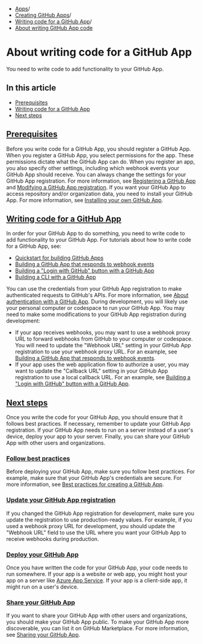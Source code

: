   * [Apps](https://docs.github.com/en/apps "Apps")/
  * [Creating GitHub Apps](https://docs.github.com/en/apps/creating-github-apps "Creating GitHub Apps")/
  * [Writing code for a GitHub App](https://docs.github.com/en/apps/creating-github-apps/writing-code-for-a-github-app "Writing code for a GitHub App")/
  * [About writing GitHub App code](https://docs.github.com/en/apps/creating-github-apps/writing-code-for-a-github-app/about-writing-code-for-a-github-app "About writing GitHub App code")


# About writing code for a GitHub App
You need to write code to add functionality to your GitHub App.
## In this article
  * [Prerequisites](https://docs.github.com/en/apps/creating-github-apps/writing-code-for-a-github-app/about-writing-code-for-a-github-app#prerequisites)
  * [Writing code for a GitHub App](https://docs.github.com/en/apps/creating-github-apps/writing-code-for-a-github-app/about-writing-code-for-a-github-app#writing-code-for-a-github-app)
  * [Next steps](https://docs.github.com/en/apps/creating-github-apps/writing-code-for-a-github-app/about-writing-code-for-a-github-app#next-steps)


## [Prerequisites](https://docs.github.com/en/apps/creating-github-apps/writing-code-for-a-github-app/about-writing-code-for-a-github-app#prerequisites)
Before you write code for a GitHub App, you should register a GitHub App. When you register a GitHub App, you select permissions for the app. These permissions dictate what the GitHub App can do. When you register an app, you also specify other settings, including which webhook events your GitHub App should receive. You can always change the settings for your GitHub App registration. For more information, see [Registering a GitHub App](https://docs.github.com/en/apps/creating-github-apps/registering-a-github-app/registering-a-github-app) and [Modifying a GitHub App registration](https://docs.github.com/en/apps/maintaining-github-apps/modifying-a-github-app).
If you want your GitHub App to access repository and/or organization data, you need to install your GitHub App. For more information, see [Installing your own GitHub App](https://docs.github.com/en/apps/using-github-apps/installing-your-own-github-app).
## [Writing code for a GitHub App](https://docs.github.com/en/apps/creating-github-apps/writing-code-for-a-github-app/about-writing-code-for-a-github-app#writing-code-for-a-github-app)
In order for your GitHub App to do something, you need to write code to add functionality to your GitHub App.
For tutorials about how to write code for a GitHub App, see:
  * [Quickstart for building GitHub Apps](https://docs.github.com/en/apps/creating-github-apps/writing-code-for-a-github-app/quickstart)
  * [Building a GitHub App that responds to webhook events](https://docs.github.com/en/apps/creating-github-apps/guides/building-a-github-app-that-responds-to-webhook-events)
  * [Building a "Login with GitHub" button with a GitHub App](https://docs.github.com/en/apps/creating-github-apps/guides/building-a-login-with-github-button-with-a-github-app)
  * [Building a CLI with a GitHub App](https://docs.github.com/en/apps/creating-github-apps/guides/building-a-cli-with-a-github-app)


You can use the credentials from your GitHub App registration to make authenticated requests to GitHub's APIs. For more information, see [About authentication with a GitHub App](https://docs.github.com/en/apps/creating-github-apps/authenticating-with-a-github-app/about-authentication-with-a-github-app).
During development, you will likely use your personal computer or codespace to run your GitHub App. You may need to make some modifications to your GitHub App registration during development:
  * If your app receives webhooks, you may want to use a webhook proxy URL to forward webhooks from GitHub to your computer or codespace. You will need to update the "Webhook URL" setting in your GitHub App registration to use your webhook proxy URL. For an example, see [Building a GitHub App that responds to webhook events](https://docs.github.com/en/apps/creating-github-apps/guides/building-a-github-app-that-responds-to-webhook-events).
  * If your app uses the web application flow to authorize a user, you may want to update the "Callback URL" setting in your GitHub App registration to use a local callback URL. For an example, see [Building a "Login with GitHub" button with a GitHub App](https://docs.github.com/en/apps/creating-github-apps/guides/building-a-login-with-github-button-with-a-github-app).


## [Next steps](https://docs.github.com/en/apps/creating-github-apps/writing-code-for-a-github-app/about-writing-code-for-a-github-app#next-steps)
Once you write the code for your GitHub App, you should ensure that it follows best practices. If necessary, remember to update your GitHub App registration. If your GitHub App needs to run on a server instead of a user's device, deploy your app to your server. Finally, you can share your GitHub App with other users and organizations.
### [Follow best practices](https://docs.github.com/en/apps/creating-github-apps/writing-code-for-a-github-app/about-writing-code-for-a-github-app#follow-best-practices)
Before deploying your GitHub App, make sure you follow best practices. For example, make sure that your GitHub App's credentials are secure. For more information, see [Best practices for creating a GitHub App](https://docs.github.com/en/apps/creating-github-apps/about-creating-github-apps/best-practices-for-creating-a-github-app).
### [Update your GitHub App registration](https://docs.github.com/en/apps/creating-github-apps/writing-code-for-a-github-app/about-writing-code-for-a-github-app#update-your-github-app-registration)
If you changed the GitHub App registration for development, make sure you update the registration to use production-ready values. For example, if you used a webhook proxy URL for development, you should update the "Webhook URL" field to use the URL where you want your GitHub App to receive webhooks during production.
### [Deploy your GitHub App](https://docs.github.com/en/apps/creating-github-apps/writing-code-for-a-github-app/about-writing-code-for-a-github-app#deploy-your-github-app)
Once you have written the code for your GitHub App, your code needs to run somewhere. If your app is a website or web app, you might host your app on a server like [Azure App Service](https://azure.microsoft.com/products/app-service/). If your app is a client-side app, it might run on a user's device.
### [Share your GitHub App](https://docs.github.com/en/apps/creating-github-apps/writing-code-for-a-github-app/about-writing-code-for-a-github-app#share-your-github-app)
If you want to share your GitHub App with other users and organizations, you should make your GitHub App public. To make your GitHub App more discoverable, you can list it on GitHub Marketplace. For more information, see [Sharing your GitHub App](https://docs.github.com/en/apps/sharing-github-apps/sharing-your-github-app).
